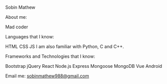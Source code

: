 Sobin Mathew

About me:

Mad coder

Languages that I know:

HTML
CSS
JS
I am also familiar with Python, C and C++.

Frameworks and Technologies that I know:

Bootstrap
jQuery
React
Node.js
Express
Mongoose
MongoDB
Vue
Android

Email me: sobinmathew988@gmail.com